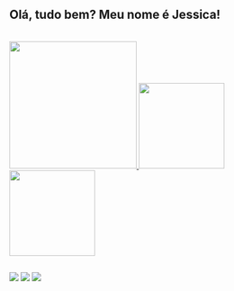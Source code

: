 ## Olá, tudo bem? Meu nome é Jessica! 
<div style="display: inline_block"><br>

  <a href="https://github.com/miyukiiy">
    <img height="226em" src="https://media.discordapp.net/attachments/879131658043944991/879137612550529074/github_banner2.png">
    <img height="152em" src="https://github-readme-stats.vercel.app/api?username=miyukiiy&show_icons=true&theme=gruvbox&include_all_commits=true&count_private=true"/>
    <img height="152em" src="https://github-readme-stats.vercel.app/api/top-langs/?username=miyukiiy&layout=compact&langs_count=7&theme=gruvbox"/>
</div>
  
  ##
  
  <a href="https://instagram.com/miyuki_ilus" target="_blank"><img src="https://img.shields.io/badge/-Instagram-%23E4405F?style=for-the-badge&logo=instagram&logoColor=white" target="_blank"></a>
  <a href = "mailto:jessica.miwasaki@gmail.com"><img src="https://img.shields.io/badge/-Gmail-%23333?style=for-the-badge&logo=gmail&logoColor=white" target="_blank"></a>
  <a href="https://www.linkedin.com/in/jessicamiwasaki/" target="_blank"><img src="https://img.shields.io/badge/-LinkedIn-%230077B5?style=for-the-badge&logo=linkedin&logoColor=white" target="_blank"></a> 
</div>
